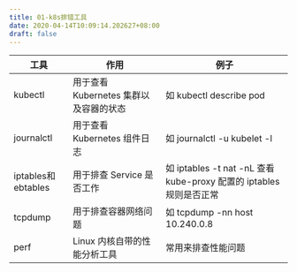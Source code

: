 ```yaml
---
title: 01-k8s排错工具
date: 2020-04-14T10:09:14.202627+08:00
draft: false
---
```


工具| 作用 | 例子
---|---|---|
kubectl|用于查看 Kubernetes 集群以及容器的状态|如 kubectl describe pod <pod-name>
journalctl|用于查看 Kubernetes 组件日志|如 journalctl -u kubelet -l
iptables和ebtables|用于排查 Service 是否工作|如 iptables -t nat -nL 查看 kube-proxy 配置的 iptables 规则是否正常
tcpdump|用于排查容器网络问题|如 tcpdump -nn host 10.240.0.8
perf|Linux 内核自带的性能分析工具|常用来排查性能问题